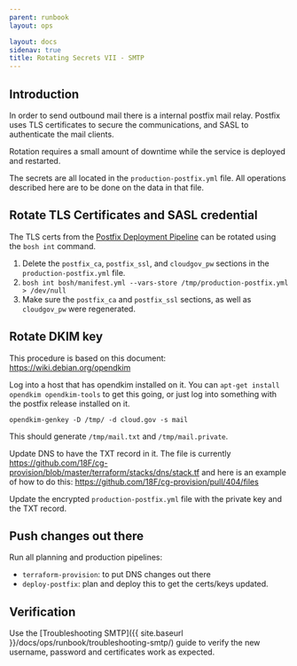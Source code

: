 ```yaml
---
parent: runbook
layout: ops

layout: docs
sidenav: true
title: Rotating Secrets VII - SMTP
---
```


## Introduction
In order to send outbound mail there is a internal postfix mail relay.  Postfix
uses TLS certificates to secure the communications, and SASL to authenticate
the mail clients.

Rotation requires a small amount of downtime while the service is deployed
and restarted.

The secrets are all located in the `production-postfix.yml` file.  All operations
described here are to be done on the data in that file.

## Rotate TLS Certificates and SASL credential
The TLS certs from the
[Postfix Deployment Pipeline](https://github.com/18F/cg-deploy-postfix/blob/master/bosh/secrets.example.yml)
can be rotated using the `bosh int` command.

1. Delete the `postfix_ca`, `postfix_ssl`, and `cloudgov_pw` sections in the `production-postfix.yml` file.
1. `bosh int bosh/manifest.yml --vars-store /tmp/production-postfix.yml > /dev/null`
1. Make sure the `postfix_ca` and `postfix_ssl` sections, as well as `cloudgov_pw` were regenerated.

## Rotate DKIM key
This procedure is based on this document:  https://wiki.debian.org/opendkim

Log into a host that has opendkim installed on it.  You can `apt-get install opendkim opendkim-tools`
to get this going, or just log into something with the postfix release installed on it.

```
opendkim-genkey -D /tmp/ -d cloud.gov -s mail
```
This should generate `/tmp/mail.txt` and `/tmp/mail.private`.

Update DNS to have the TXT record in it.  The file is currently https://github.com/18F/cg-provision/blob/master/terraform/stacks/dns/stack.tf
and here is an example of how to do this: https://github.com/18F/cg-provision/pull/404/files

Update the encrypted `production-postfix.yml` file with the private key and the TXT record.

## Push changes out there

Run all planning and production pipelines:

* `terraform-provision`:  to put DNS changes out there
* `deploy-postfix`: plan and deploy this to get the certs/keys updated.

## Verification
Use the [Troubleshooting SMTP]({{ site.baseurl }}/docs/ops/runbook/troubleshooting-smtp/)
guide to verify the new username, password and certificates work as expected.
